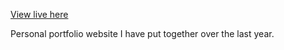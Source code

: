 [View live here](https://ajzeller.github.io/)

Personal portfolio website I have put together over the last year.
